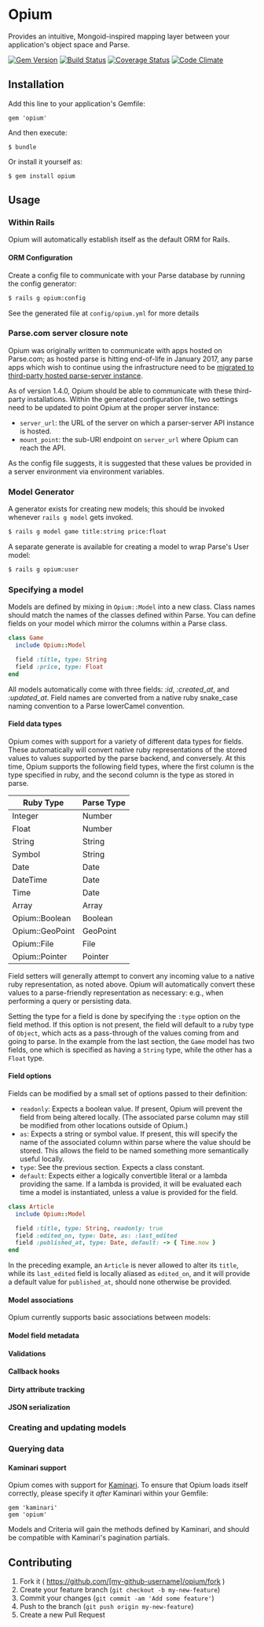 # Opium

Provides an intuitive, Mongoid-inspired mapping layer between your application's object space and Parse.

[![Gem Version](https://badge.fury.io/rb/opium.svg)](http://badge.fury.io/rb/opium)
[![Build Status](https://travis-ci.org/joshuabowers/opium.svg?branch=master)](https://travis-ci.org/joshuabowers/opium)
[![Coverage Status](https://img.shields.io/coveralls/joshuabowers/opium.svg)](https://coveralls.io/r/joshuabowers/opium)
[![Code Climate](https://codeclimate.com/github/joshuabowers/opium/badges/gpa.svg)](https://codeclimate.com/github/joshuabowers/opium)

## Installation

Add this line to your application's Gemfile:

    gem 'opium'

And then execute:

    $ bundle

Or install it yourself as:

    $ gem install opium

## Usage

### Within Rails

Opium will automatically establish itself as the default ORM for Rails.

#### ORM Configuration

Create a config file to communicate with your Parse database by running the config generator:

```bash
$ rails g opium:config
```

See the generated file at `config/opium.yml` for more details

### Parse.com server closure note

Opium was originally written to communicate with apps hosted on Parse.com; as hosted parse is hitting end-of-life in January 2017, any parse apps which wish to continue using the infrastructure need to be [migrated to third-party hosted parse-server instance](https://www.parse.com/migration).

As of version 1.4.0, Opium should be able to communicate with these third-party installations. Within the generated configuration file, two settings need to be updated to point Opium at the proper server instance:

- `server_url`: the URL of the server on which a parser-server API instance is hosted.
- `mount_point`: the sub-URI endpoint on `server_url` where Opium can reach the API.

As the config file suggests, it is suggested that these values be provided in a server environment via environment variables.

### Model Generator

A generator exists for creating new models; this should be invoked whenever `rails g model` gets invoked.

```bash
$ rails g model game title:string price:float
```

A separate generate is available for creating a model to wrap Parse's User model:

```bash
$ rails g opium:user
```

### Specifying a model

Models are defined by mixing in `Opium::Model` into a new class. Class names should match the names of the
classes defined within Parse. You can define fields on your model which mirror the columns within a Parse
class.

```ruby
class Game
  include Opium::Model

  field :title, type: String
  field :price, type: Float
end
```

All models automatically come with three fields: *:id*, *:created_at*, and *:updated_at*. Field names are
converted from a native ruby snake_case naming convention to a Parse lowerCamel convention.

#### Field data types

Opium comes with support for a variety of different data types for fields. These automatically will convert native ruby representations of the stored values to values supported by the parse backend, and conversely. At this time, Opium supports the following field types, where the first column is the type specified in ruby, and the second column is the type as stored in parse.

| Ruby Type       | Parse Type |
|-----------------|------------|
| Integer         | Number     |
| Float           | Number     |
| String          | String     |
| Symbol          | String     |
| Date            | Date       |
| DateTime        | Date       |
| Time            | Date       |
| Array           | Array      |
| Opium::Boolean  | Boolean    |
| Opium::GeoPoint | GeoPoint   |
| Opium::File     | File       |
| Opium::Pointer  | Pointer    |

Field setters will generally attempt to convert any incoming value to a native ruby representation, as noted above. Opium will automatically convert these values to a parse-friendly representation as necessary: e.g., when performing a query or persisting data.

Setting the type for a field is done by specifying the `:type` option on the field method. If this option is not present, the field will default to a ruby type of `Object`, which acts as a pass-through of the values coming from and going to parse. In the example from the last section, the `Game` model has two fields, one which is specified as having a `String` type, while the other has a `Float` type.

#### Field options

Fields can be modified by a small set of options passed to their definition:

- `readonly`: Expects a boolean value. If present, Opium will prevent the field from being altered locally. (The associated parse column may still be modified from other locations outside of Opium.)
- `as`: Expects a string or symbol value. If present, this will specify the name of the associated column within parse where the value should be stored. This allows the field to be named something more semantically useful locally.
- `type`: See the previous section. Expects a class constant.
- `default`: Expects either a logically convertible literal or a lambda providing the same. If a lambda is provided, it will be evaluated each time a model is instantiated, unless a value is provided for the field.

```ruby
class Article
  include Opium::Model

  field :title, type: String, readonly: true
  field :edited_on, type: Date, as: :last_edited
  field :published_at, type: Date, default: -> { Time.now }
end
```

In the preceding example, an `Article` is never allowed to alter its `title`, while its `last_edited` field is locally aliased as `edited_on`, and it will provide a default value for `published_at`, should none otherwise be provided.

#### Model associations

Opium currently supports basic associations between models:

#### Model field metadata

#### Validations

#### Callback hooks

#### Dirty attribute tracking

#### JSON serialization

### Creating and updating models

### Querying data

#### Kaminari support

Opium comes with support for [Kaminari](https://rubygems.org/gems/kaminari). To ensure that Opium loads itself correctly, please specify it _after_ Kaminari within your Gemfile:

```Gemfile
gem 'kaminari'
gem 'opium'
```

Models and Criteria will gain the methods defined by Kaminari, and should be compatible with Kaminari's pagination partials.

## Contributing

1. Fork it ( https://github.com/[my-github-username]/opium/fork )
2. Create your feature branch (`git checkout -b my-new-feature`)
3. Commit your changes (`git commit -am 'Add some feature'`)
4. Push to the branch (`git push origin my-new-feature`)
5. Create a new Pull Request
